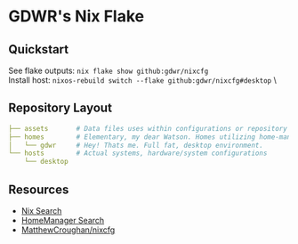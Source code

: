 GDWR's Nix Flake
================

Quickstart
----------
See flake outputs: `nix flake show github:gdwr/nixcfg` \
Install host: `nixos-rebuild switch --flake github:gdwr/nixcfg#desktop` \

Repository Layout
-----------------
```yaml
├── assets       # Data files uses within configurations or repository
├── homes        # Elementary, my dear Watson. Homes utilizing home-manager
│   └── gdwr     # Hey! Thats me. Full fat, desktop environment. 
└── hosts        # Actual systems, hardware/system configurations
    └── desktop 
```

Resources
---------
- [Nix Search](https://search.nixos.org)
- [HomeManager Search](https://mipmip.github.io/home-manager-option-search)
- [MatthewCroughan/nixcfg](https://github.com/MatthewCroughan/nixcfg)
